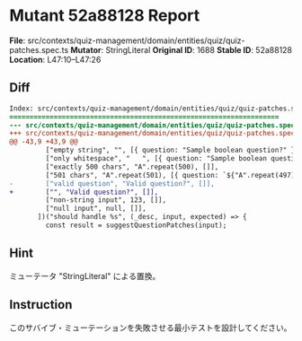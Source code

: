 # Mutant 52a88128 Report

**File**: src/contexts/quiz-management/domain/entities/quiz/quiz-patches.spec.ts
**Mutator**: StringLiteral
**Original ID**: 1688
**Stable ID**: 52a88128
**Location**: L47:10–L47:26

## Diff

```diff
Index: src/contexts/quiz-management/domain/entities/quiz/quiz-patches.spec.ts
===================================================================
--- src/contexts/quiz-management/domain/entities/quiz/quiz-patches.spec.ts	original
+++ src/contexts/quiz-management/domain/entities/quiz/quiz-patches.spec.ts	mutated #1688
@@ -43,9 +43,9 @@
         ["empty string", "", [{ question: "Sample boolean question?" }]],
         ["only whitespace", "   ", [{ question: "Sample boolean question?" }]],
         ["exactly 500 chars", "A".repeat(500), []],
         ["501 chars", "A".repeat(501), [{ question: `${"A".repeat(497)}...` }]],
-        ["valid question", "Valid question?", []],
+        ["", "Valid question?", []],
         ["non-string input", 123, []],
         ["null input", null, []],
       ])("should handle %s", (_desc, input, expected) => {
         const result = suggestQuestionPatches(input);
```

## Hint

ミューテータ "StringLiteral" による置換。

## Instruction

このサバイブ・ミューテーションを失敗させる最小テストを設計してください。
